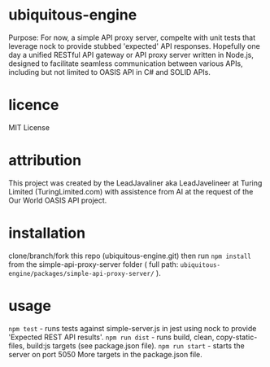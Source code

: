 # ubiquitous-engine
Purpose: For now, a simple API proxy server, compelte with unit tests that leverage nock to provide stubbed 'expected' API responses.  Hopefully one day a unified RESTful API gateway or API proxy server written in Node.js, designed to facilitate seamless communication between various APIs, including but not limited to OASIS API in C# and SOLID APIs.

# licence
MIT License

# attribution
This project was created by the LeadJavaliner aka LeadJavelineer at Turing Limited (TuringLimited.com) with assistence from AI at the request of the Our World OASIS API project.

# installation 
clone/branch/fork this repo (ubiquitous-engine.git) then run ```npm install``` from the simple-api-proxy-server folder ( full path: ```ubiquitous-engine/packages/simple-api-proxy-server/``` ).

# usage
```npm test``` - runs tests against simple-server.js in jest using nock to provide 'Expected REST API results'.
```npm run dist``` - runs build, clean, copy-static-files, build:js targets (see package.json file).
```npm run start``` - starts the server on port 5050
More targets in the package.json file.
